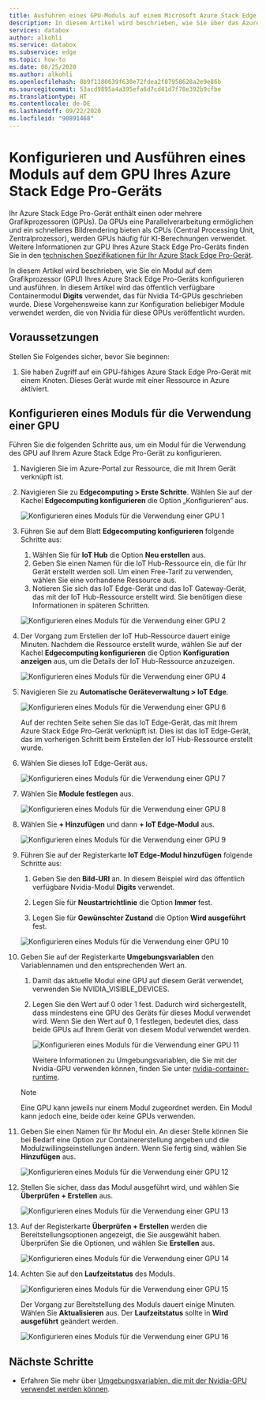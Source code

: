 ```yaml
---
title: Ausführen eines GPU-Moduls auf einem Microsoft Azure Stack Edge Pro-GPU-Gerät | Microsoft-Dokumentation
description: In diesem Artikel wird beschrieben, wie Sie über das Azure-Portal ein Modul auf dem Grafikprozessor (Graphics Processing Unit, GPU) Ihres Azure Stack Edge Pro-Geräts konfigurieren und ausführen.
services: databox
author: alkohli
ms.service: databox
ms.subservice: edge
ms.topic: how-to
ms.date: 08/25/2020
ms.author: alkohli
ms.openlocfilehash: 8b9f1180639f638e72fdea2f87958628a2e9e86b
ms.sourcegitcommit: 53acd9895a4a395efa6d7cd41d7f78e392b9cfbe
ms.translationtype: HT
ms.contentlocale: de-DE
ms.lasthandoff: 09/22/2020
ms.locfileid: "90891468"
---
```

# <a name="configure-and-run-a-module-on-gpu-on-azure-stack-edge-pro-device"></a>Konfigurieren und Ausführen eines Moduls auf dem GPU Ihres Azure Stack Edge Pro-Geräts

Ihr Azure Stack Edge Pro-Gerät enthält einen oder mehrere Grafikprozessoren (GPUs). Da GPUs eine Parallelverarbeitung ermöglichen und ein schnelleres Bildrendering bieten als CPUs (Central Processing Unit, Zentralprozessor), werden GPUs häufig für KI-Berechnungen verwendet. Weitere Informationen zur GPU Ihres Azure Stack Edge Pro-Geräts finden Sie in den [technischen Spezifikationen für Ihr Azure Stack Edge Pro-Gerät](azure-stack-edge-gpu-technical-specifications-compliance.md).

In diesem Artikel wird beschrieben, wie Sie ein Modul auf dem Grafikprozessor (GPU) Ihres Azure Stack Edge Pro-Geräts konfigurieren und ausführen. In diesem Artikel wird das öffentlich verfügbare Containermodul **Digits** verwendet, das für Nvidia T4-GPUs geschrieben wurde. Diese Vorgehensweise kann zur Konfiguration beliebiger Module verwendet werden, die von Nvidia für diese GPUs veröffentlicht wurden.


## <a name="prerequisites"></a>Voraussetzungen

Stellen Sie Folgendes sicher, bevor Sie beginnen:

1. Sie haben Zugriff auf ein GPU-fähiges Azure Stack Edge Pro-Gerät mit einem Knoten. Dieses Gerät wurde mit einer Ressource in Azure aktiviert.  

## <a name="configure-module-to-use-gpu"></a>Konfigurieren eines Moduls für die Verwendung einer GPU

Führen Sie die folgenden Schritte aus, um ein Modul für die Verwendung des GPU auf Ihrem Azure Stack Edge Pro-Gerät zu konfigurieren.

1. Navigieren Sie im Azure-Portal zur Ressource, die mit Ihrem Gerät verknüpft ist. 

2. Navigieren Sie zu **Edgecomputing > Erste Schritte**. Wählen Sie auf der Kachel **Edgecomputing konfigurieren** die Option „Konfigurieren“ aus.

    ![Konfigurieren eines Moduls für die Verwendung einer GPU 1](media/azure-stack-edge-j-series-configure-gpu-modules/configure-compute-1.png)

3. Führen Sie auf dem Blatt **Edgecomputing konfigurieren** folgende Schritte aus:

    1. Wählen Sie für **IoT Hub** die Option **Neu erstellen** aus.
    2. Geben Sie einen Namen für die IoT Hub-Ressource ein, die für Ihr Gerät erstellt werden soll. Um einen Free-Tarif zu verwenden, wählen Sie eine vorhandene Ressource aus. 
    3. Notieren Sie sich das IoT Edge-Gerät und das IoT Gateway-Gerät, das mit der IoT Hub-Ressource erstellt wird. Sie benötigen diese Informationen in späteren Schritten.

    ![Konfigurieren eines Moduls für die Verwendung einer GPU 2](media/azure-stack-edge-j-series-configure-gpu-modules/configure-compute-2.png)

4. Der Vorgang zum Erstellen der IoT Hub-Ressource dauert einige Minuten. Nachdem die Ressource erstellt wurde, wählen Sie auf der Kachel **Edgecomputing konfigurieren** die Option **Konfiguration anzeigen** aus, um die Details der IoT Hub-Ressource anzuzeigen.

    ![Konfigurieren eines Moduls für die Verwendung einer GPU 4](media/azure-stack-edge-j-series-configure-gpu-modules/configure-compute-4.png)

5. Navigieren Sie zu **Automatische Geräteverwaltung > IoT Edge**.

    ![Konfigurieren eines Moduls für die Verwendung einer GPU 6](media/azure-stack-edge-j-series-configure-gpu-modules/configure-gpu-2.png)

    Auf der rechten Seite sehen Sie das IoT Edge-Gerät, das mit Ihrem Azure Stack Edge Pro-Gerät verknüpft ist. Dies ist das IoT Edge-Gerät, das im vorherigen Schritt beim Erstellen der IoT Hub-Ressource erstellt wurde. 
    
6. Wählen Sie dieses IoT Edge-Gerät aus.

   ![Konfigurieren eines Moduls für die Verwendung einer GPU 7](media/azure-stack-edge-j-series-configure-gpu-modules/configure-gpu-3.png)

7.  Wählen Sie **Module festlegen** aus.

    ![Konfigurieren eines Moduls für die Verwendung einer GPU 8](media/azure-stack-edge-j-series-configure-gpu-modules/configure-gpu-4.png)

8. Wählen Sie **+ Hinzufügen** und dann **+ IoT Edge-Modul** aus. 

    ![Konfigurieren eines Moduls für die Verwendung einer GPU 9](media/azure-stack-edge-j-series-configure-gpu-modules/configure-gpu-5.png)

9. Führen Sie auf der Registerkarte **IoT Edge-Modul hinzufügen** folgende Schritte aus:

    1. Geben Sie den **Bild-URI** an. In diesem Beispiel wird das öffentlich verfügbare Nvidia-Modul **Digits** verwendet. 
    
    2. Legen Sie für **Neustartrichtlinie** die Option **Immer** fest.
    
    3. Legen Sie für **Gewünschter Zustand** die Option **Wird ausgeführt** fest.
    
    ![Konfigurieren eines Moduls für die Verwendung einer GPU 10](media/azure-stack-edge-j-series-configure-gpu-modules/configure-gpu-6.png)

10. Geben Sie auf der Registerkarte **Umgebungsvariablen** den Variablennamen und den entsprechenden Wert an. 

    1. Damit das aktuelle Modul eine GPU auf diesem Gerät verwendet, verwenden Sie NVIDIA_VISIBLE_DEVICES. 

    2. Legen Sie den Wert auf 0 oder 1 fest. Dadurch wird sichergestellt, dass mindestens eine GPU des Geräts für dieses Modul verwendet wird. Wenn Sie den Wert auf 0, 1 festlegen, bedeutet dies, dass beide GPUs auf Ihrem Gerät von diesem Modul verwendet werden.

        ![Konfigurieren eines Moduls für die Verwendung einer GPU 11](media/azure-stack-edge-j-series-configure-gpu-modules/configure-gpu-7.png)

        Weitere Informationen zu Umgebungsvariablen, die Sie mit der Nvidia-GPU verwenden können, finden Sie unter [nvidia-container-runtime](https://github.com/NVIDIA/nvidia-container-runtime#environment-variables-oci-spec).

    > [!NOTE]
    > Eine GPU kann jeweils nur einem Modul zugeordnet werden. Ein Modul kann jedoch eine, beide oder keine GPUs verwenden. 

11. Geben Sie einen Namen für Ihr Modul ein. An dieser Stelle können Sie bei Bedarf eine Option zur Containererstellung angeben und die Modulzwillingseinstellungen ändern. Wenn Sie fertig sind, wählen Sie **Hinzufügen** aus. 

    ![Konfigurieren eines Moduls für die Verwendung einer GPU 12](media/azure-stack-edge-j-series-configure-gpu-modules/configure-gpu-8.png)

12. Stellen Sie sicher, dass das Modul ausgeführt wird, und wählen Sie **Überprüfen + Erstellen** aus.    

    ![Konfigurieren eines Moduls für die Verwendung einer GPU 13](media/azure-stack-edge-j-series-configure-gpu-modules/configure-gpu-9.png)

13. Auf der Registerkarte **Überprüfen + Erstellen** werden die Bereitstellungsoptionen angezeigt, die Sie ausgewählt haben. Überprüfen Sie die Optionen, und wählen Sie **Erstellen** aus.
    
    ![Konfigurieren eines Moduls für die Verwendung einer GPU 14](media/azure-stack-edge-j-series-configure-gpu-modules/configure-gpu-10.png)

14. Achten Sie auf den **Laufzeitstatus** des Moduls. 
    
    ![Konfigurieren eines Moduls für die Verwendung einer GPU 15](media/azure-stack-edge-j-series-configure-gpu-modules/configure-gpu-11.png)

    Der Vorgang zur Bereitstellung des Moduls dauert einige Minuten. Wählen Sie **Aktualisieren** aus. Der **Laufzeitstatus** sollte in **Wird ausgeführt** geändert werden.

    ![Konfigurieren eines Moduls für die Verwendung einer GPU 16](media/azure-stack-edge-j-series-configure-gpu-modules/configure-gpu-12.png)


## <a name="next-steps"></a>Nächste Schritte

- Erfahren Sie mehr über [Umgebungsvariablen, die mit der Nvidia-GPU verwendet werden können](https://github.com/NVIDIA/nvidia-container-runtime#environment-variables-oci-spec).
